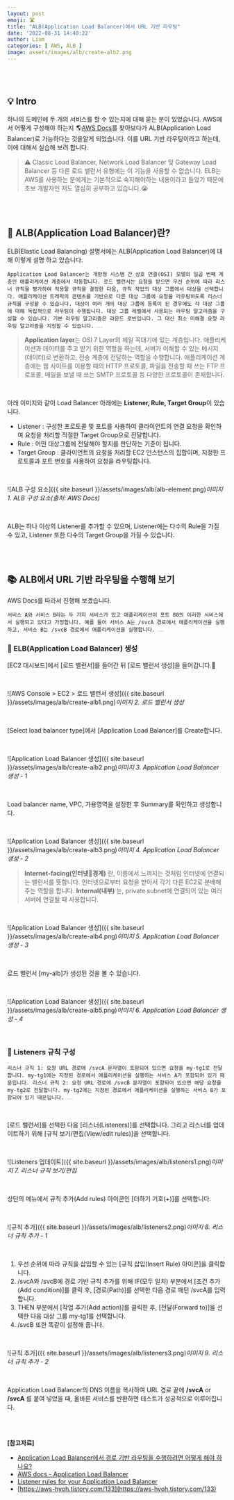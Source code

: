 ```yaml
---
layout: post
emoji: 🛣
title: "ALB(Application Load Balancer)에서 URL 기반 라우팅"
date: '2022-08-31 14:40:22'
author: Liam
categories: [ AWS, ALB ]
image: assets/images/alb/create-alb2.png
---
```


<br>
<br>

## 💡 Intro

하나의 도메인에 두 개의 서비스를 할 수 있는지에 대해 묻는 분이 있었습니다. AWS에서 어떻게 구성해야 하는지 🌎[AWS Docs](https://aws.amazon.com/ko/premiumsupport/knowledge-center/elb-achieve-path-based-routing-alb/)를 찾아보다가 ALB(Application Load Balancer)로 가능하다는 것을알게 되었습니다. 이를 URL 기반 라우팅이라고 하는데, 이에 대해서 실습해 보려 합니다.

> ⚠️ Classic Load Balancer, Network Load Balancer 및 Gateway Load Balancer 등 다른 로드 밸런서 유형에는 이 기능을 사용할 수 없습니다. ELB는 AWS를 사용하는 분에게는 기본적으로 숙지해야하는 내용이라고 들었기 때문에 초보 개발자인 저도 열심히 공부하고 있습니다.😭


<br>
<br>


## 🔎 ALB(Application Load Balancer)란?

ELB(Elastic Load Balancing) 설명서에는 ALB(Application Load Balancer)에 대해 이렇게 설명 하고 있습니다.

`Application Load Balancer는 개방형 시스템 간 상호 연결(OSI) 모델의 일곱 번째 계층인 애플리케이션 계층에서 작동합니다. 로드 밸런서는 요청을 받으면 우선 순위에 따라 리스너 규칙을 평가하여 적용할 규칙을 결정한 다음, 규칙 작업의 대상 그룹에서 대상을 선택합니다. 애플리케이션 트래픽의 콘텐츠를 기반으로 다른 대상 그룹에 요청을 라우팅하도록 리스너 규칙을 구성할 수 있습니다. 대상이 여러 개의 대상 그룹에 등록이 된 경우에도 각 대상 그룹에 대해 독립적으로 라우팅이 수행됩니다. 대상 그룹 레벨에서 사용되는 라우팅 알고리즘을 구성할 수 있습니다. 기본 라우팅 알고리즘은 라운드 로빈입니다. 그 대신 최소 미해결 요청 라우팅 알고리즘을 지정할 수 있습니다.` <span style="color:gray; font-size:2px;">- 출처: AWS Docs<span>

> **Application layer**는 OSI 7 Layer의 제일 꼭대기에 있는 계층입니다. 애플리케이션과 데이터를 주고 받기 위한 역할을 하는데, 서버가 이해할 수 있는 메시지(데이터)로 변환하고, 전송 계층에 전달하는 역할을 수행합니다. 애플리케이션 계층에는 웹 사이트를 이용할 때의 HTTP 프로토콜, 파일을 전송할 때 쓰는 FTP 프로포콜, 메일을 보낼 때 쓰는 SMTP 프로토콜 등 다양한 프로토콜이 존재합니다.

<br>

아래 이미지와 같이 Load Balancer 아래에는 **Listener, Rule, Target Group**이 있습니다.

- Listener : 구성한 프로토콜 및 포트를 사용하여 클라이언트의 연결 요청을 확인하여 요청을 처리할 적절한 Target Group으로 전달합니다.
- Rule : 어떤 대상그룹에 전달해야 할지를 판단하는 기준이 됩니다.
- Target Group : 클라이언트의 요청을 처리할 EC2 인스턴스의 집합이며, 지정한 프로토콜과 포트 번호를 사용하여 요청을 라우팅합니다.

<br>

![ALB 구성 요소]({{ site.baseurl }}/assets/images/alb/alb-element.png)*이미지 1. ALB 구성 요소(출처: AWS Docs)*

<br>

ALB는 하나 이상의 Listener를 추가할 수 있으며, Listener에는 다수의 Rule을 가질 수 있고, Listener 또한 다수의 Target Group을 가질 수 있습니다.

<br>
<br>


## 📚 ALB에서 URL 기반 라우팅을 수행해 보기

AWS Docs를 따라서 진행해 보겠습니다. 

`서비스 A와 서비스 B라는 두 가지 서비스가 있고 애플리케이션이 포트 80의 이러한 서비스에서 실행되고 있다고 가정합니다. 예를 들어 서비스 A는 /svcA 경로에서 애플리케이션을 실행하고, 서비스 B는 /svcB 경로에서 애플리케이션을 실행합니다.` <span style="color:gray; font-size:2px;">- 출처: AWS Docs<span>


### 📕 ELB(Application Load Balancer) 생성

[EC2 대시보드]에서 [로드 벨런서]를 들어간 뒤 [로드 밸런서 생성]을 들어갑니다.

<br>

![AWS Console > EC2 > 로드 밸런서 생성]({{ site.baseurl }}/assets/images/alb/create-alb1.png)*이미지 2. 로드 밸런서 생성*

<br>

[Select load balancer type]에서 [Application Load Balancer]를 Create합니다.

<br>

![Application Load Balancer 생성]({{ site.baseurl }}/assets/images/alb/create-alb2.png)*이미지 3. Application Load Balancer 생성 - 1*

<br>

Load balancer name, VPC, 가용영역을 설정한 후 Summary를 확인하고 생성합니다.

<br>

![Application Load Balancer 생성]({{ site.baseurl }}/assets/images/alb/create-alb3.png)*이미지 4. Application Load Balancer 생성 - 2*

> **Internet-facing(인터넷경계)** 란, 이름에서 느껴지는 것처럼 인터넷에 연결되는 밸런서를 뜻합니다. 인터넷으로부터 요청을 받아서 각기 다른 EC2로 분배해 주는 역할을 합니다. **Internal(내부)** 는, private subnet에 연결되어 있는 여러 서버에 연결될 때 사용합니다.

<br>

![Application Load Balancer 생성]({{ site.baseurl }}/assets/images/alb/create-alb4.png)*이미지 5. Application Load Balancer 생성 - 3*

<br>

로드 밸런서 [my-alb]가 생성된 것을 볼 수 있습니다.

<br>

![Application Load Balancer 생성]({{ site.baseurl }}/assets/images/alb/create-alb5.png)*이미지 6. Application Load Balancer 생성 - 4*

<br>

### 📘 Listeners 규칙 구성

`리스너 규칙 1: 요청 URL 경로에 /svcA 문자열이 포함되어 있으면 요청을 my-tg1로 전달합니다. my-tg1에는 지정된 경로에서 애플리케이션을 실행하는 서비스 A가 포함되어 있기 때문입니다. 리스너 규칙 2: 요청 URL 경로에 /svcB 문자열이 포함되어 있으면 해당 요청을 my-tg2로 전달합니다. my-tg2에는 지정된 경로에서 애플리케이션을 실행하는 서비스 B가 포함되어 있기 때문입니다.` <span style="color:gray; font-size:2px;">- 출처: AWS Docs<span>

<br>

[로드 밸런서]를 선택한 다음 [리스너(Listeners)]를 선택합니다. 그리고 리스너를 업데이트하기 위해 [규칙 보기/편집(View/edit rules)]을 선택합니다.

<br>

![Listeners 업데이트]({{ site.baseurl }}/assets/images/alb/listeners1.png)*이미지 7. 리스너 규칙 보기/편집*

<br>

상단의 메뉴에서 규칙 추가(Add rules) 아이콘인 [더하기 기호(+)]를 선택합니다.

<br>

![규칙 추가]({{ site.baseurl }}/assets/images/alb/listeners2.png)*이미지 8. 리스너 규칙 추가 - 1*

<br>

1. 우선 순위에 따라 규칙을 삽입할 수 있는 [규칙 삽입(Insert Rule) 아이콘]을 클릭합니다.
2. /svcA와 /svcB에 경로 기반 규칙 추가를 위해 IF(모두 일치) 부분에서 [조건 추가(Add condition)]를 클릭 후, [경로(Path)]를 선택한 다음 경로 패턴 /svcA를 입력합니다. 
3. THEN 부분에서 [작업 추가(Add action)]를 클릭한 후, [전달(Forward to)]을 선택한 다음 대상 그룹 my-tg1를 선택합니다.
4. /svcB 또한 똑같이 설정해 줍니다.

<br>

![규칙 추가]({{ site.baseurl }}/assets/images/alb/listeners3.png)*이미지 9. 리스너 규칙 추가 - 2*

<br>

Application Load Balancer의 DNS 이름을 복사하여 URL 경로 끝에 **/svcA** or **/svcA** 를 붙여 넣었을 때, 올바른 서비스를 반환하면 테스트가 성공적으로 이루어집니다.

<br>
<br>


**[참고자료]**

- [Application Load Balancer에서 경로 기반 라우팅을 수행하려면 어떻게 해야 하나요?](https://aws.amazon.com/ko/premiumsupport/knowledge-center/elb-achieve-path-based-routing-alb/)
- [AWS docs - Application Load Balancer](https://docs.aws.amazon.com/ko_kr/elasticloadbalancing/latest/application/introduction.html)
- [Listener rules for your Application Load Balancer](https://docs.aws.amazon.com/elasticloadbalancing/latest/application/listener-update-rules.html)
- [https://aws-hyoh.tistory.com/133](https://aws-hyoh.tistory.com/133)

